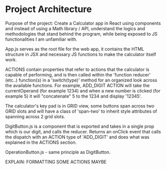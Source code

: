 # Project Architecture

Purpose of the project:
Create a Calculator app in React using components and instead of using a Math library / API, understand the logics and methodologies that stand behind the program, while being exposed to JS functionalities I am unfamiliar with.

App.js serves as the root file for the web app, it contains the HTML structure in JSX and necessary JS functions to make the calculator itself work.

ACTIONS contain properties that refer to actions that the calculator is capable of performing, and is then called within the 'function reducer' (etc..) function(s) in a 'switch(type)' method for an organized look across the available functions.
For example, ADD_DIGIT ACTION will take the currentOperand (for example 1234) and when a new number is clicked (for example 5) it will "concatenate" 5 to the 1234 and display '12345'.

The calculator's key pad is in GRID view, some buttons span across two GRID slots and will have a class of 'span-two' to inherit style attributes of spanning across 2 grid slots.


DigitButton.js is a component that is exported and takes in a single prop which is our digit, and calls the reducer.
Returns an onClick event that calls the dispatch with an ACTION type of 'ADD_DIGIT' and does what was explained in the ACTIONS section.

OperationButton.js - same principle as DigitButton.


EXPLAIN: 
FORMATTING
SOME ACTIONS MAYBE
